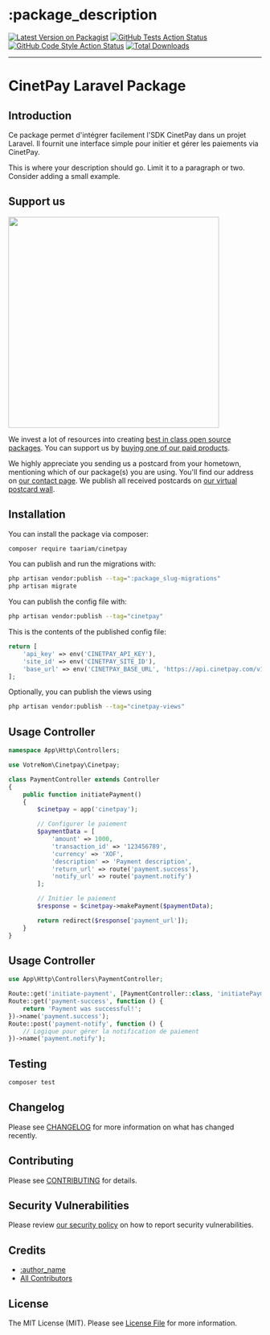 # :package_description

[![Latest Version on Packagist](https://img.shields.io/packagist/v/:vendor_slug/:package_slug.svg?style=flat-square)](https://packagist.org/packages/:vendor_slug/:package_slug)
[![GitHub Tests Action Status](https://img.shields.io/github/actions/workflow/status/:vendor_slug/:package_slug/run-tests.yml?branch=main&label=tests&style=flat-square)](https://github.com/:vendor_slug/:package_slug/actions?query=workflow%3Arun-tests+branch%3Amain)
[![GitHub Code Style Action Status](https://img.shields.io/github/actions/workflow/status/:vendor_slug/:package_slug/fix-php-code-style-issues.yml?branch=main&label=code%20style&style=flat-square)](https://github.com/:vendor_slug/:package_slug/actions?query=workflow%3A"Fix+PHP+code+style+issues"+branch%3Amain)
[![Total Downloads](https://img.shields.io/packagist/dt/:vendor_slug/:package_slug.svg?style=flat-square)](https://packagist.org/packages/:vendor_slug/:package_slug)
<!--delete-->
---
# CinetPay Laravel Package

## Introduction

Ce package permet d'intégrer facilement l'SDK CinetPay dans un projet Laravel. Il fournit une interface simple pour initier et gérer les paiements via CinetPay.

<!--/delete-->
This is where your description should go. Limit it to a paragraph or two. Consider adding a small example.

## Support us

[<img src="https://github-ads.s3.eu-central-1.amazonaws.com/:package_name.jpg?t=1" width="419px" />](https://spatie.be/github-ad-click/:package_name)

We invest a lot of resources into creating [best in class open source packages](https://spatie.be/open-source). You can support us by [buying one of our paid products](https://spatie.be/open-source/support-us).

We highly appreciate you sending us a postcard from your hometown, mentioning which of our package(s) you are using. You'll find our address on [our contact page](https://spatie.be/about-us). We publish all received postcards on [our virtual postcard wall](https://spatie.be/open-source/postcards).

## Installation

You can install the package via composer:

```bash
composer require taariam/cinetpay
```

You can publish and run the migrations with:

```bash
php artisan vendor:publish --tag=":package_slug-migrations"
php artisan migrate
```

You can publish the config file with:

```bash
php artisan vendor:publish --tag="cinetpay"
```

This is the contents of the published config file:

```php
return [
	'api_key' => env('CINETPAY_API_KEY'),
    'site_id' => env('CINETPAY_SITE_ID'),
    'base_url' => env('CINETPAY_BASE_URL', 'https://api.cinetpay.com/v1/'),
];
```

Optionally, you can publish the views using

```bash
php artisan vendor:publish --tag="cinetpay-views"
```

## Usage Controller

```php
namespace App\Http\Controllers;

use VotreNom\Cinetpay\Cinetpay;

class PaymentController extends Controller
{
    public function initiatePayment()
    {
        $cinetpay = app('cinetpay');

        // Configurer le paiement
        $paymentData = [
            'amount' => 1000,
            'transaction_id' => '123456789',
            'currency' => 'XOF',
            'description' => 'Payment description',
            'return_url' => route('payment.success'),
            'notify_url' => route('payment.notify')
        ];

        // Initier le paiement
        $response = $cinetpay->makePayment($paymentData);

        return redirect($response['payment_url']);
    }
}

```

## Usage Controller

```php
use App\Http\Controllers\PaymentController;

Route::get('initiate-payment', [PaymentController::class, 'initiatePayment'])->name('payment.initiate');
Route::get('payment-success', function () {
    return 'Payment was successful!';
})->name('payment.success');
Route::post('payment-notify', function () {
    // Logique pour gérer la notification de paiement
})->name('payment.notify');


```

## Testing

```bash
composer test
```

## Changelog

Please see [CHANGELOG](CHANGELOG.md) for more information on what has changed recently.

## Contributing

Please see [CONTRIBUTING](CONTRIBUTING.md) for details.

## Security Vulnerabilities

Please review [our security policy](../../security/policy) on how to report security vulnerabilities.

## Credits

- [:author_name](https://github.com/rikudosama)
- [All Contributors](../../contributors)

## License

The MIT License (MIT). Please see [License File](LICENSE.md) for more information.
